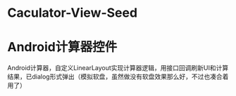 # Caculator-View-Seed

Android计算器控件
==============
Android计算器，自定义LinearLayout实现计算器逻辑，用接口回调刷新UI和计算结果，已dialog形式弹出（模拟软盘，虽然做没有软盘效果那么好，不过也凑合着用了）
